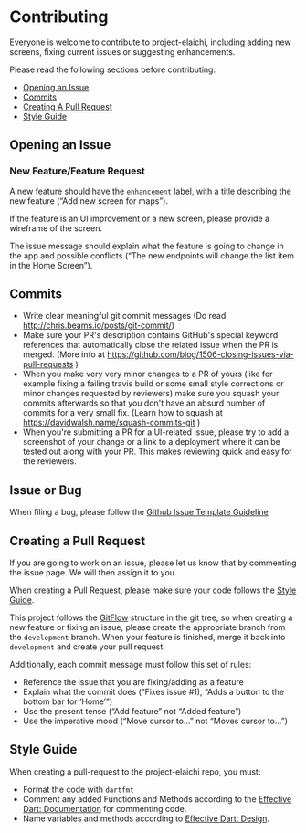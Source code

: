 # Contributing

Everyone is welcome to contribute to project-elaichi, including adding new screens, fixing current issues or suggesting enhancements.

Please read the following sections before contributing:

- [Opening an Issue](#opening-an-issue)
- [Commits](#commits)
- [Creating A Pull Request](#creating-a-pull-request)
- [Style Guide](#style-guide)

## Opening an Issue

### New Feature/Feature Request

A new feature should have the `enhancement` label, with a title describing the new feature (“Add new screen for maps”).

If the feature is an UI improvement or a new screen, please provide a wireframe of the screen.

The issue message should explain what the feature is going to change in the app and possible conflicts (“The new endpoints will change the list item in the Home Screen”).

## Commits

- Write clear meaningful git commit messages (Do read <http://chris.beams.io/posts/git-commit/>)
- Make sure your PR's description contains GitHub's special keyword references that automatically close the related issue when the PR is merged. (More info at <https://github.com/blog/1506-closing-issues-via-pull-requests> )
- When you make very very minor changes to a PR of yours (like for example fixing a failing travis build or some small style corrections or minor changes requested by reviewers) make sure you squash your commits afterwards so that you don't have an absurd number of commits for a very small fix. (Learn how to squash at <https://davidwalsh.name/squash-commits-git> )
- When you're submitting a PR for a UI-related issue, please try to add a screenshot of your change or a link to a deployment where it can be tested out along with your PR. This makes reviewing quick and easy for the reviewers.

## Issue or Bug

When filing a bug, please follow the [Github Issue Template Guideline](https://gist.github.com/auremoser/72803ba969d0e61ff070#file-issue_template-md)

## Creating a Pull Request

If you are going to work on an issue, please let us know that by commenting the issue page. We will then assign it to you.

When creating a Pull Request, please make sure your code follows the [Style Guide](#style-guide).

This project follows the [GitFlow](https://nvie.com/posts/a-successful-git-branching-model) structure in the git tree, so when creating a new feature or fixing an issue, please create the appropriate branch from the `development` branch. When your feature is finished, merge it back into `development` and create your pull request.

Additionally, each commit message must follow this set of rules:

- Reference the issue that you are fixing/adding as a feature
- Explain what the commit does (“Fixes issue #1), “Adds a button to the bottom bar for ‘Home’”)
- Use the present tense (“Add feature” not “Added feature”)
- Use the imperative mood (“Move cursor to…” not “Moves cursor to…”)

## Style Guide

When creating a pull-request to the project-elaichi repo, you must:

- Format the code with  `dartfmt`
- Comment any added Functions and Methods according to the [Effective Dart: Documentation](https://www.dartlang.org/guides/language/effective-dart/documentation) for commenting code.
- Name variables and methods according to [Effective Dart: Design](https://dart.dev/guides/language/effective-dart/design).
